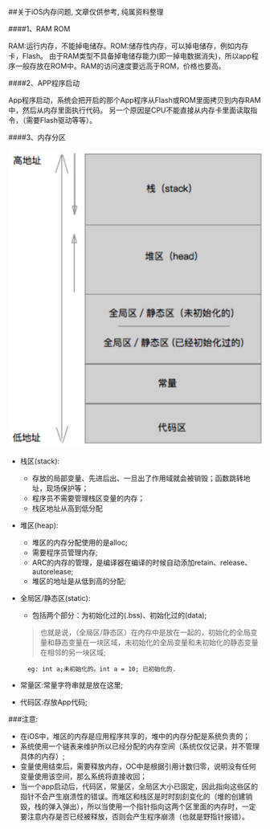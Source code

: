 ##关于iOS内存问题, 文章仅供参考, 纯属资料整理

####1、RAM ROM

RAM:运行内存，不能掉电储存。ROM:储存性内存，可以掉电储存，例如内存卡，Flash。
由于RAM类型不具备掉电储存能力(即一掉电数据消失)，所以app程序一般存放在ROM中。RAM的访问速度要远高于ROM，价格也要高。

####2、APP程序启动

App程序启动，系统会把开启的那个App程序从Flash或ROM里面拷贝到内存RAM中，然后从内存里面执行代码。
另一个原因是CPU不能直接从内存卡里面读取指令，（需要Flash驱动等等）。

####3、内存分区

![内存分区图](https://github.com/Pcookie/oc-base/blob/master/%20memoryZones/memoryZones/%E5%86%85%E5%AD%98%E5%88%86%E5%8C%BA.png)

* 栈区(stack):
	* 存放的局部变量、先进后出、一旦出了作用域就会被销毁；函数跳转地址，现场保护等；
	* 程序员不需要管理栈区变量的内存；
	* 栈区地址从高到低分配
* 堆区(heap):
	* 堆区的内存分配使用的是alloc;
	* 需要程序员管理内存;
	* ARC的内存的管理，是编译器在编译的时候自动添加retain、release、autorelease;
	* 堆区的地址是从低到高的分配;
* 全局区/静态区(static):
	* 包括两个部分：为初始化过的(.bss)、初始化过的(data);
	
	>也就是说，（全局区/静态区）在内存中是放在一起的，初始化的全局变量和静态变量在一块区域，未初始化的全局变量和未初始化的静态变量在相邻的另一块区域;
		
		eg: int a;未初始化的。int a = 10; 已初始化的.
* 常量区:常量字符串就是放在这里;
* 代码区:存放App代码;

###注意:
* 在iOS中，堆区的内存是应用程序共享的，堆中的内存分配是系统负责的；
* 系统使用一个链表来维护所以已经分配的内存空间（系统仅仅记录，并不管理具体的内存）;
* 变量使用结束后，需要释放内存，OC中是根据引用计数归零，说明没有任何变量使用该空间，那么系统将直接收回；
* 当一个app启动后，代码区，常量区，全局区大小已固定，因此指向这些区的指针不会产生崩溃性的错误。而堆区和栈区是时时刻刻变化的（堆的创建销毁，栈的弹入弹出），所以当使用一个指针指向这两个区里面的内存时，一定要注意内存是否已经被释放，否则会产生程序崩溃（也就是野指针报错）。